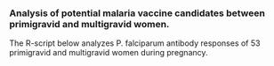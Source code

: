 ### Analysis of potential malaria vaccine candidates between primigravid and multigravid women. 

The R-script below analyzes P. falciparum antibody responses of 53 primigravid and multigravid women during pregnancy.



